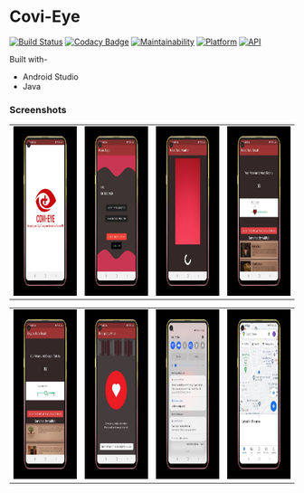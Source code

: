 # Covi-Eye

[![Build Status](https://travis-ci.org/rob729/Covi-Eye.svg?branch=master)](https://travis-ci.org/rob729/Covi-Eye)
[![Codacy Badge](https://api.codacy.com/project/badge/Grade/7359a2b60f974c04ab38a6481780c2eb)](https://www.codacy.com/manual/rob729/News?utm_source=github.com&amp;utm_medium=referral&amp;utm_content=rob729/News&amp;utm_campaign=Badge_Grade)
[![Maintainability](https://api.codeclimate.com/v1/badges/3cf040d355cfa3d4c3a4/maintainability)](https://codeclimate.com/github/rob729/News/maintainability)
[![Platform](https://img.shields.io/badge/platform-android-blue.svg)](http://developer.android.com/index.html)
[![API](https://img.shields.io/badge/API-20%2B-blue.svg?style=flat)](https://android-arsenal.com/api?level=20)



Built with-
- Android Studio
- Java

 ### Screenshots

      

<table>
        <tr>
           <td><img src = "https://github.com/Ishita03-Singh/Covi-Eye/blob/master/WhatsApp%20Image%202021-11-14%20at%205.40.45%20PM%20(4).jpeg"  width="360" height="300"></td>
          <td><img src = "https://github.com/Ishita03-Singh/Covi-Eye/blob/master/WhatsApp%20Image%202021-11-14%20at%205.40.45%20PM%20(2).jpeg"   width="360" height="300""></td>
          <td><img src = "https://github.com/Ishita03-Singh/Covi-Eye/blob/master/WhatsApp%20Image%202021-11-14%20at%205.40.45%20PM%20(3).jpeg"  width="360" height="300"></td>
          <td><img src = "https://github.com/Ishita03-Singh/Covi-Eye/blob/master/WhatsApp%20Image%202021-11-14%20at%205.40.45%20PM%20(1).jpeg"  width="360" height="300"></td>
           
 </table>  
           
   <table>
        <tr>
          <td><img src = "https://github.com/Ishita03-Singh/Covi-Eye/blob/master/WhatsApp%20Image%202021-11-14%20at%205.40.45%20PM.jpeg"   width="400" height="300"></td>
          <td><img src = "https://github.com/Ishita03-Singh/Covi-Eye/blob/master/WhatsApp%20Image%202021-11-14%20at%205.40.45%20PM%20(5).jpeg"  width="400" height="300"></td>
          <td><img src = "https://github.com/Ishita03-Singh/Covi-Eye/blob/master/WhatsApp%20Image%202021-11-14%20at%205.40.45%20PM%20(7).jpeg"  width="400" height="300"></td>
         <td><img src = "https://github.com/Ishita03-Singh/Covi-Eye/blob/master/WhatsApp%20Image%202021-11-14%20at%205.40.45%20PM%20(6).jpeg"   width="400" height="300"></td>
        
 </table>  



